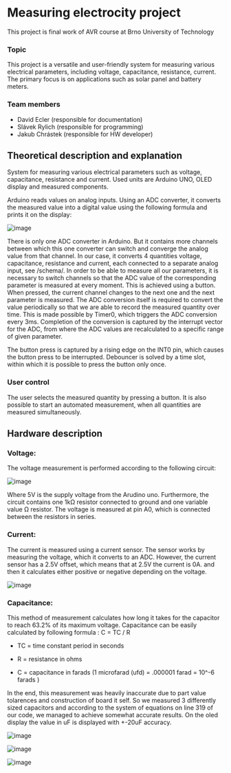 #  Measuring electrocity project
This project is final work of AVR course at Brno University of Technology

### Topic
This project is a versatile and user-friendly system for measuring various electrical parameters, including voltage, capacitance, resistance, current. The primary focus is on applications such as solar panel and battery meters.

### Team members

* David Ecler (responsible for documentation)
* Slávek Rylich (responsible for programming)
* Jakub Chrástek (responsible for HW developer)

## Theoretical description and explanation

System for measuring various electrical parameters such as voltage, capacitance, resistance and current.
Used units are Arduino UNO, OLED display and measured components.

Arduino reads values on analog inputs. Using an ADC converter, it converts the measured value into a digital value using the following formula and prints it on the display:

![image](images/eq_adc_floor.png)

There is only one ADC converter in Arduino. But it contains more channels between which this one converter can switch and converge the analog value from that channel.
In our case, it converts 4 quantities voltage, capacitance, resistance and current, each connected to a separate analog input, see /schema/.
In order to be able to measure all our parameters, it is necessary to switch channels so that the ADC value of the corresponding parameter is measured at every moment. This is achieved using a button. When pressed, the current channel changes to the next one and the next parameter is measured.
The ADC conversion itself is required to convert the value periodically so that we are able to record the measured quantity over time. This is made possible by Timer0, which triggers the ADC conversion every 3ms.
Completion of the conversion is captured by the interrupt vector for the ADC, from where the ADC values are recalculated to a specific range of given parameter.

The button press is captured by a rising edge on the INT0 pin, which causes the button press to be interrupted. Debouncer is solved by a time slot, within which it is possible to press the button only once.

### User control
The user selects the measured quantity by pressing a button. It is also possible to start an automated measurement, when all quantities are measured simultaneously.


## Hardware description

### Voltage:
The voltage measurement is performed 
according to the following circuit:

![image](images/voltage_measurement.png)

Where 5V is the supply voltage from the Arudino uno. Furthermore, the circuit contains one 1kΩ 
resistor connected to ground and one variable value Ω resistor. The voltage is measured at pin A0, 
which is connected between the resistors in series.

### Current:
The current is measured using a current sensor. The sensor works by measuring the voltage, which it 
converts to an ADC. However, the current sensor has a 2.5V offset, which means that at 2.5V the 
current is 0A. and then it calculates either positive or negative depending on the voltage.

![image](images/current_measurement.png)

### Capacitance:
This method of measurement calculates how long it takes for the capacitor to reach 63.2% of its maximum voltage. Capacitance can be easily calculated by following formula :
C = TC / R
      
 *    TC = time constant period in seconds

 *    R = resistance in ohms

 *    C = capacitance in farads (1 microfarad (ufd) = .000001 farad = 10^-6 farads )


In the end, this measurement was heavily inaccurate due to part value tolarences and construction of board it self. So we measured 3 differently sized capacitors and according to the system of equations on line 319 of our code, we managed to achieve somewhat accurate results. On the oled display the value in uF is displayed with +-20uF accuracy.

![image](images/capacitance_measurement.png)


![image](documentation/one_state.PNG)

![image](documentation/state_diagram.PNG)
